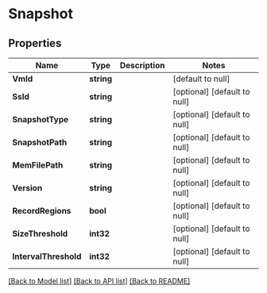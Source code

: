 # Snapshot

## Properties
Name | Type | Description | Notes
------------ | ------------- | ------------- | -------------
**VmId** | **string** |  | [default to null]
**SsId** | **string** |  | [optional] [default to null]
**SnapshotType** | **string** |  | [optional] [default to null]
**SnapshotPath** | **string** |  | [optional] [default to null]
**MemFilePath** | **string** |  | [optional] [default to null]
**Version** | **string** |  | [optional] [default to null]
**RecordRegions** | **bool** |  | [optional] [default to null]
**SizeThreshold** | **int32** |  | [optional] [default to null]
**IntervalThreshold** | **int32** |  | [optional] [default to null]

[[Back to Model list]](../README.md#documentation-for-models) [[Back to API list]](../README.md#documentation-for-api-endpoints) [[Back to README]](../README.md)

